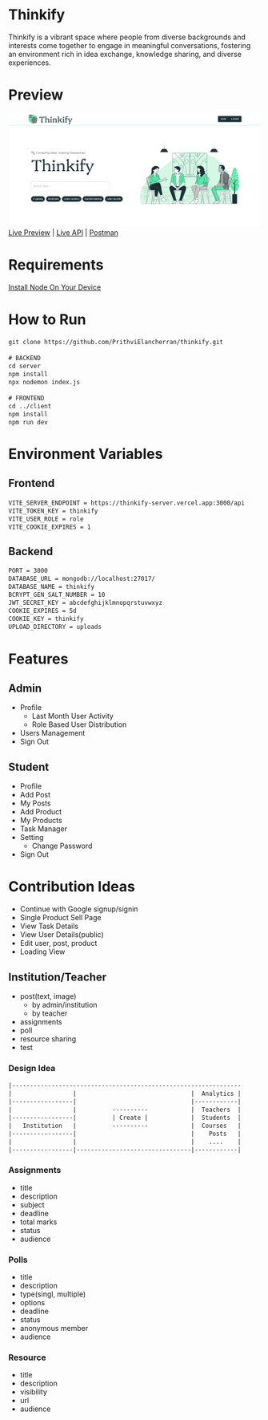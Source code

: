 # Thinkify

Thinkify is a vibrant space where people from diverse backgrounds and interests come together to engage in meaningful conversations, fostering an environment rich in idea exchange, knowledge sharing, and diverse experiences.

# Preview

<img src="/preview.png">
<a href="https://thinkify.vercel.app" target="_blank">Live Preview</a> | <a href="https://thinkify-server.vercel.app" target="_blank">Live API</a> | <a href="https://documenter.getpostman.com/view/27027258/2sA3dxEXJh" target="_blank">Postman</a>

# Requirements

[Install Node On Your Device](https://nodejs.org/)

# How to Run

```
git clone https://github.com/PrithviElancherran/thinkify.git

# BACKEND
cd server
npm install
npx nodemon index.js

# FRONTEND
cd ../client
npm install
npm run dev
```

# Environment Variables

## Frontend

```
VITE_SERVER_ENDPOINT = https://thinkify-server.vercel.app:3000/api
VITE_TOKEN_KEY = thinkify
VITE_USER_ROLE = role
VITE_COOKIE_EXPIRES = 1
```

## Backend

```
PORT = 3000
DATABASE_URL = mongodb://localhost:27017/
DATABASE_NAME = thinkify
BCRYPT_GEN_SALT_NUMBER = 10
JWT_SECRET_KEY = abcdefghijklmnopqrstuvwxyz
COOKIE_EXPIRES = 5d
COOKIE_KEY = thinkify
UPLOAD_DIRECTORY = uploads
```

# Features

## Admin

- Profile
  - Last Month User Activity
  - Role Based User Distribution
- Users Management
- Sign Out

## Student

- Profile
- Add Post
- My Posts
- Add Product
- My Products
- Task Manager
- Setting
  - Change Password
- Sign Out

# Contribution Ideas

- Continue with Google signup/signin
- Single Product Sell Page
- View Task Details
- View User Details(public)
- Edit user, post, product
- Loading View

## Institution/Teacher

- post(text, image)
  - by admin/institution
  - by teacher
- assignments
- poll
- resource sharing
- test

### Design Idea

```
|----------------------------------------------------------------
|                 |                                |  Analytics |
|-----------------|                                |------------|
|                 |          ----------            |  Teachers  |
|-----------------|          | Create |            |  Students  |
|   Institution   |          ----------            |  Courses   |
|-----------------|                                |    Posts   |
|                 |                                |    ....    |
|-----------------|--------------------------------|------------|
```

### Assignments

- title
- description
- subject
- deadline
- total marks
- status
- audience

### Polls

- title
- description
- type(singl, multiple)
- options
- deadline
- status
- anonymous member
- audience

### Resource

- title
- description
- visibility
- url
- audience
